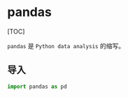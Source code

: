 # pandas

[TOC]

`pandas` 是 `Python data analysis` 的缩写。

## 导入

```python
import pandas as pd
```




